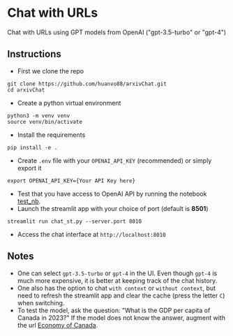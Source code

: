 # Chat with URLs

Chat with URLs using GPT models from OpenAI ("gpt-3.5-turbo" or "gpt-4")

## Instructions
- First we clone the repo
```
git clone https://github.com/huanvo88/arxivChat.git
cd arxivChat
```
- Create a python virtual environment
```
python3 -m venv venv
source venv/bin/activate
```
- Install the requirements 
```
pip install -e .
```
- Create `.env` file with your `OPENAI_API_KEY` (recommended) or simply export it
```
export OPENAI_API_KEY={Your API Key here}
```
- Test that you have access to OpenAI API by running the notebook [test_nb](notebooks/test_nb.ipynb). 
- Launch the streamlit app with your choice of port (default is **8501**)
```
streamlit run chat_st.py --server.port 8010
```
- Access the chat interface at `http://localhost:8010`

## Notes
- One can select `gpt-3.5-turbo` or `gpt-4` in the UI. Even though `gpt-4` is much more expensive, it is better at keeping track of the chat history. 
- One also has the option to chat `with context` or `without context`, but need to refresh the streamlit app and clear the cache (press the letter `C`) when switching.
- To test the model, ask the question: "What is the GDP per capita of Canada in 2023?" If the model does not know the answer, augment with the url [Economy of Canada](https://en.wikipedia.org/wiki/Economy_of_Canada).
